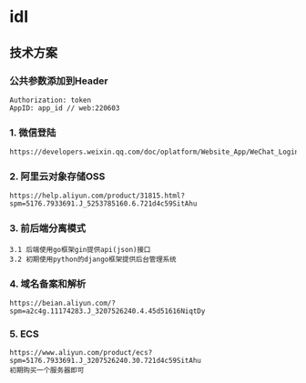 # idl

## 技术方案

### 公共参数添加到Header
    Authorization: token
    AppID: app_id // web:220603


### 1. 微信登陆

    https://developers.weixin.qq.com/doc/oplatform/Website_App/WeChat_Login/Wechat_Login.html

### 2. 阿里云对象存储OSS

    https://help.aliyun.com/product/31815.html?spm=5176.7933691.J_5253785160.6.721d4c59SitAhu

### 3. 前后端分离模式

    3.1 后端使用go框架gin提供api(json)接口
    3.2 初期使用python的django框架提供后台管理系统

### 4. 域名备案和解析

    https://beian.aliyun.com/?spm=a2c4g.11174283.J_3207526240.4.45d51616NiqtDy

### 5. ECS

    https://www.aliyun.com/product/ecs?spm=5176.7933691.J_3207526240.30.721d4c59SitAhu
    初期购买一个服务器即可
